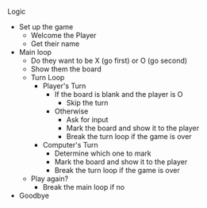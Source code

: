 Logic

- Set up the game
	- Welcome the Player
	- Get their name
- Main loop
	- Do they want to be X (go first) or O (go second)
	- Show them the board
	- Turn Loop
		- Player's Turn
			- If the board is blank and the player is O
				- Skip the turn
			- Otherwise
				- Ask for input
				- Mark the board and show it to the player
				- Break the turn loop if the game is over
		- Computer's Turn
			- Determine which one to mark
			- Mark the board and show it to the player
			- Break the turn loop if the game is over
	- Play again?
		- Break the main loop if no
- Goodbye
